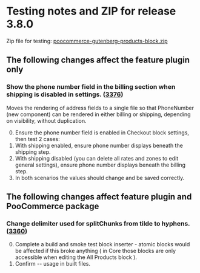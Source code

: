 # Testing notes and ZIP for release 3.8.0

Zip file for testing: [poocommerce-gutenberg-products-block.zip](https://github.com/poocommerce/poocommerce-gutenberg-products-block/files/5516903/poocommerce-gutenberg-products-block.zip)

## The following changes affect the feature plugin only

### Show the phone number field in the billing section when shipping is disabled in settings. ([3376](https://github.com/poocommerce/poocommerce-gutenberg-products-block/pull/3376))

Moves the rendering of address fields to a single file so that PhoneNumber (new component) can be rendered in either billing or shipping, depending on visibility, without duplication.

0. Ensure the phone number field is enabled in Checkout block settings, then test 2 cases:
1. With shipping enabled, ensure phone number displays beneath the shipping step.
2. With shipping disabled (you can delete all rates and zones to edit general settings), ensure phone number displays beneath the billing step.
3. In both scenarios the values should change and be saved correctly.

## The following changes affect feature plugin and PooCommerce package

### Change delimiter used for splitChunks from tilde to hyphens. ([3360](https://github.com/poocommerce/poocommerce-gutenberg-products-block/pull/3360))

0. Complete a build and smoke test block inserter - atomic blocks would be affected if this broke anything ( in Core those blocks are only accessible when editing the All Products block ).
1. Confirm -- usage in built files.
